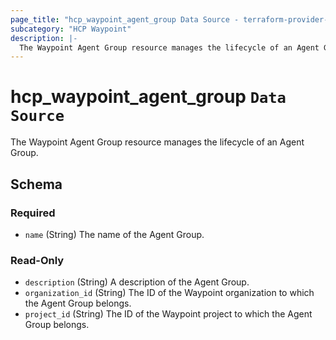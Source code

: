 ```yaml
---
page_title: "hcp_waypoint_agent_group Data Source - terraform-provider-hcp"
subcategory: "HCP Waypoint"
description: |-
  The Waypoint Agent Group resource manages the lifecycle of an Agent Group.
---
```


# hcp_waypoint_agent_group `Data Source`

The Waypoint Agent Group resource manages the lifecycle of an Agent Group.

<!-- schema generated by tfplugindocs -->
## Schema

### Required

- `name` (String) The name of the Agent Group.

### Read-Only

- `description` (String) A description of the Agent Group.
- `organization_id` (String) The ID of the Waypoint organization to which the Agent Group belongs.
- `project_id` (String) The ID of the Waypoint project to which the Agent Group belongs.